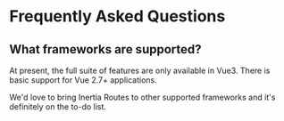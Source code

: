 # Frequently Asked Questions

## What frameworks are supported?

At present, the full suite of features are only available in Vue3. There is basic support for Vue 2.7+ applications.

We'd love to bring Inertia Routes to other supported frameworks and it's definitely on the to-do list.
